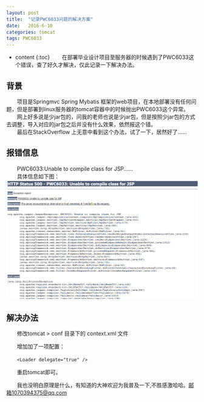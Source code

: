 ```yaml
---
layout: post
title:  "记录PWC6033问题的解决方案"
date:   2016-6-10 
categories: tomcat
tags: PWC6033
---
```


* content
{:toc}
　　在部署毕业设计项目至服务器的时候遇到了PWC6033这个错误，查了好久才解决，仅此记录一下解决办法。   




## 背景
　　项目是Springmvc Spring Mybatis 框架的web项目，在本地部署没有任何问题，但是部署到linux服务器的tomcat容器中的时候抛出PWC6033这个异常。   
　　网上好多说是少jar包的，问我的老师也说是少jar包，但是按照少jar包的方式去调整，导入对应的jar包之后并没有什么效果，依然报这个错。   
　　最后在StackOverflow 上无意中看到这个办法，试了一下，居然好了......

## 报错信息
　　PWC6033:Unable to compile class for JSP......  
　　具体信息如下图：
　　![PWC6033](/images/posts/pwc6033/1.png)

## 解决办法
　　修改tomcat > conf 目录下的 context.xml 文件   

　　增加加了一项配置：  

　　`<Loader delegate="true" />`   

　　重启tomcat即可。   

　　我也没明白原理是什么，有知道的大神欢迎为我普及一下,不胜感激哈哈。邮箱1070394375@qq.com